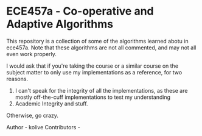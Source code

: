 ECE457a - Co-operative and Adaptive Algorithms
==============================================

This repository is a collection of some of the algorithms learned abotu in ece457a. Note that these algorithms are not all commented, and may not all even work properly. 

I would ask that if you're taking the course or a similar course on the subject matter to only use my implementations as a reference, for two reasons. 

1. I can't speak for the integrity of all the implementations, as these are mostly off-the-cuff implementations to test my understanding 
2. Academic Integrity and stuff.

Otherwise, go crazy.

Author - kolive
Contributors - 
